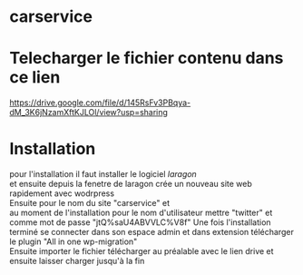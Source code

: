# carservice
# Telecharger le fichier contenu dans ce lien 
https://drive.google.com/file/d/145RsFv3PBqya-dM_3K6jNzamXftKJLOl/view?usp=sharing

# Installation

pour l'installation il faut installer le logiciel _laragon_  
et ensuite depuis la fenetre de laragon crée un nouveau site web rapidement avec wodrpress  
Ensuite pour le nom du site "carservice" et  
au moment de l'installation pour le nom d'utilisateur mettre "twitter" et comme mot de passe "jtQ%saU4ABVVLC%V8f"
Une fois l'installation terminé se connecter dans son espace admin et dans extension télécharger le plugin  "All in one wp-migration"  
Ensuite importer le fichier télécharger au préalable avec le lien drive et ensuite laisser charger jusqu'à la fin
